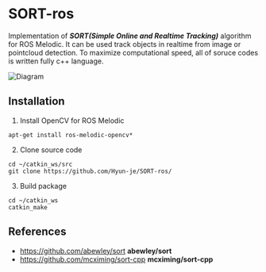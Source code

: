# SORT-ros
Implementation of ***SORT(Simple Online and Realtime Tracking)*** algorithm for ROS Melodic. It can be used track objects in realtime from image or pointcloud detection. To maximize computational speed, all of soruce codes is written fully c++ language.

![Diagram](https://user-images.githubusercontent.com/7419790/127765187-0aa26e2b-4d3b-4ac6-ba1e-a1c794e668a9.png)

## Installation
1. Install OpenCV for ROS Melodic
```
apt-get install ros-melodic-opencv*
```
2. Clone source code
```
cd ~/catkin_ws/src
git clone https://github.com/Hyun-je/SORT-ros/
```
3. Build package
```
cd ~/catkin_ws
catkin_make
```

## References
- https://github.com/abewley/sort **abewley/sort**
- https://github.com/mcximing/sort-cpp **mcximing/sort-cpp**
